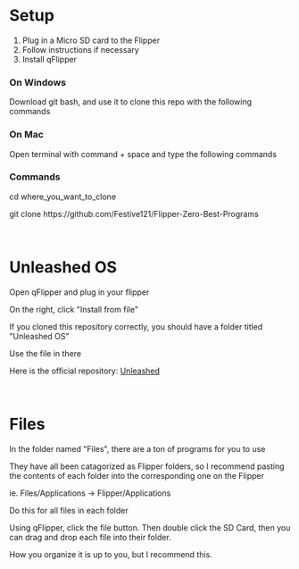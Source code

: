 <h1><strong>Setup</strong></h1>
<ol type="1">
    <li>Plug in a Micro SD card to the Flipper</li>
    <li>Follow instructions if necessary</li>
    <li>Install qFlipper</li>
</ol>
<h3>On Windows</h3>
<p>Download git bash, and use it to clone this repo with the following commands</p>
<h3>On Mac</h3>
<p>Open terminal with command + space and type the following commands</p>
<h3>Commands</h3>
<p>cd where_you_want_to_clone</p>
<p>git clone https://github.com/Festive121/Flipper-Zero-Best-Programs</p><br>
<h1><strong>Unleashed OS</strong></h1>
<p>Open qFlipper and plug in your flipper</p>
<p>On the right, click "Install from file"</p>
<p>If you cloned this repository correctly, you should have a folder titled "Unleashed OS"</p>
<p>Use the file in there</p>
<p>Here is the official repository:&nbsp;<a href="https://github.com/DarkFlippers/unleashed-firmware">Unleashed</a></p><br>
<h1>Files</h1>
<p>In the folder named "Files", there are a ton of programs for you to use</p>
<p>They have all been catagorized as Flipper folders, so I recommend pasting the contents of each folder into the corresponding one on the Flipper</p>
<p>ie. Files/Applications -> Flipper/Applications</p>
<p>Do this for all files in each folder</p>
<p>Using qFlipper, click the file button. Then double click the SD Card, then you can drag and drop each file into their folder.</p>
<p>How you organize it is up to you, but I recommend this.</p>